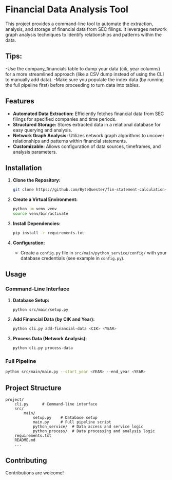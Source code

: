 # Financial Data Analysis Tool

This project provides a command-line tool to automate the extraction, analysis, and storage of financial data from SEC filings. It leverages network graph analysis techniques to identify relationships and patterns within the data.

## Tips:
-Use the company_financials table to dump your data (cik, year columns) for a more streamlined approach (like a CSV dump instead of using the CLI to manually add data).
-Make sure you populate the index data (by running the full pipeline first) before proceeding to turn data into tables.

## Features

- **Automated Data Extraction:**  Efficiently fetches financial data from SEC filings for specified companies and time periods.
- **Structured Storage:** Stores extracted data in a relational database for easy querying and analysis.
- **Network Graph Analysis:** Utilizes network graph algorithms to uncover relationships and patterns within financial statements.
- **Customizable:** Allows configuration of data sources, timeframes, and analysis parameters.

## Installation

1. **Clone the Repository:**
   ```bash
   git clone https://github.com/ByteQuester/fin-statement-calculation-falttener
   ```

2. **Create a Virtual Environment:**
   ```bash
   python -m venv venv
   source venv/bin/activate
   ```

3. **Install Dependencies:**
   ```bash
   pip install -r requirements.txt
   ```

4. **Configuration:**
   - Create a `config.py` file in `src/main/python_service/config/` with your database credentials (see example in `config.py`).

## Usage

### Command-Line Interface

1. **Database Setup:**
   ```bash
   python src/main/setup.py
   ```

2. **Add Financial Data (by CIK and Year):**
   ```bash
   python cli.py add-financial-data <CIK> <YEAR> 
   ```

3. **Process Data (Network Analysis):**
   ```bash
   python cli.py process-data
   ```

### Full Pipeline

```bash
python src/main/main.py --start_year <YEAR> --end_year <YEAR>
```

## Project Structure

```
project/
    cli.py      # Command-line interface
    src/
        main/
            setup.py    # Database setup
            main.py     # Full pipeline script
            python_service/  # Data access and service logic
            python_process/  # Data processing and analysis logic
    requirements.txt
    README.md  
    ...
```

## Contributing

Contributions are welcome! 
